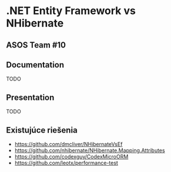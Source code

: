 # .NET Entity Framework vs NHibernate
## ASOS Team #10

## Documentation
TODO

## Presentation
TODO

## Existujúce riešenia
- https://github.com/dmcliver/NHibernateVsEf
- https://github.com/nhibernate/NHibernate.Mapping.Attributes
- https://github.com/codexguy/CodexMicroORM
- https://github.com/leotx/performance-test
